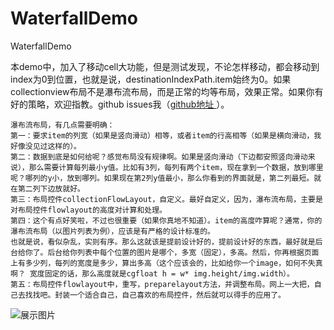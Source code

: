 # WaterfallDemo
WaterfallDemo

本demo中，加入了移动cell大功能，但是测试发现，不论怎样移动，都会移动到index为0到位置，也就是说，destinationIndexPath.item始终为0。如果collectionview布局不是瀑布流布局，而是正常的均等布局，效果正常。如果你有好的策略，欢迎指教。github issues我（[github地址 ](https://github.com/diankuanghuolong/WaterfallDemo)）。

```
瀑布流布局，有几点需要明确：
第一：要求item的列宽（如果是竖向滑动）相等，或者item的行高相等（如果是横向滑动，我好像没见过这样的）。
第二：数据到底是如何给呢？感觉布局没有规律啊。如果是竖向滑动（下边都安照竖向滑动来说），那么需要计算每列最小y值。比如有3列，每列有两个item，现在拿到一个数据，放到哪里呢？哪列的y小，放到哪列。如果现在第2列y值最小，那么你看到的界面就是，第二列最短。就在第二列下边放就好。
第三：布局控件collectionFlowLayout，自定义。最好自定义，因为，瀑布流布局，主要是对布局控件flowlayout的高度对计算和处理。
第四：这个有点好笑啦，不过也很重要（如果你真地不知道）。item的高度咋算呢？通常，你的瀑布流布局（以图片列表为例），应该是有严格的设计标准的。
也就是说，看似杂乱，实则有序。那么这就该是提前设计好的，提前设计好的东西，最好就是后台给你了。后台给你列表中每个位置的图片是哪个，多宽（固定），多高。然后，你再根据页面上有多少列，每列的宽度是多少，算出多高（这个应该会的，比如给你一个image，如何不失真啊？ 宽度固定的话，那么高度就是cgfloat h = w* img.height/img.width）。
第五：布局控件flowlayout中，重写，preparelayout方法，并调整布局。网上一大把，自己去找找吧。封装一个适合自己，自己喜欢的布局控件，然后就可以得手的应用了。
```

![展示图片](https://github.com/diankuanghuolong/WaterfallDemo/blob/master/showImgs/waterfallDemo.gif)
